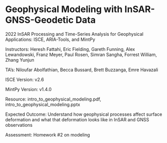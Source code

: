 # Geophysical Modeling with InSAR-GNSS-Geodetic Data
2022 InSAR Processing and Time-Series Analysis for Geophysical Applications: ISCE, ARIA-Tools, and MintPy

Instructors: Heresh Fattahi, Eric Fielding, Gareth Funning, Alex Lewandowski, Franz Meyer, Paul Rosen, Simran Sangha, Forrest William, Zhang Yunjun

TA’s: Niloufar Abolfathian, Becca Bussard, Brett Buzzanga, Emre Havazali

ISCE Version: v2.6

MintPy Version: v1.4.0

Resource: intro_to_geophysical_modeling.pdf, intro_to_geophysical_modeling.pptx

Expected Outcome: Understand how geophysical processes affect surface deformation and what that deformation looks like in InSAR and GNSS observations

Assessment: Homework #2 on modeling

